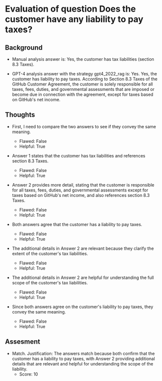 # Evaluation of question Does the customer have any liability to pay taxes?
## Background
- Manual analysis answer is: Yes, the customer has tax liabilities (section 8.3 Taxes).

- GPT-4 analysis answer with the strategy gpt4_2022_rag is: Yes. Yes, the customer has liability to pay taxes. According to Section 8.3 Taxes of the GitHub Customer Agreement, the customer is solely responsible for all taxes, fees, duties, and governmental assessments that are imposed or become due in connection with the agreement, except for taxes based on GitHub's net income.
## Thoughts
- First, I need to compare the two answers to see if they convey the same meaning.
  - Flawed: False
  - Helpful: True

- Answer 1 states that the customer has tax liabilities and references section 8.3 Taxes.
  - Flawed: False
  - Helpful: True

- Answer 2 provides more detail, stating that the customer is responsible for all taxes, fees, duties, and governmental assessments except for taxes based on GitHub's net income, and also references section 8.3 Taxes.
  - Flawed: False
  - Helpful: True

- Both answers agree that the customer has a liability to pay taxes.
  - Flawed: False
  - Helpful: True

- The additional details in Answer 2 are relevant because they clarify the extent of the customer's tax liabilities.
  - Flawed: False
  - Helpful: True

- The additional details in Answer 2 are helpful for understanding the full scope of the customer's tax liabilities.
  - Flawed: False
  - Helpful: True

- Since both answers agree on the customer's liability to pay taxes, they convey the same meaning.
  - Flawed: False
  - Helpful: True

## Assesment
- Match. Justification: The answers match because both confirm that the customer has a liability to pay taxes, with Answer 2 providing additional details that are relevant and helpful for understanding the scope of the liability.
  - Score: 10

